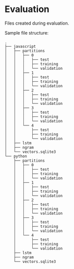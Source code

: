 Evaluation
==========

Files created during evaluation.

Sample file structure:


    .
    ├── javascript
    │   ├── partitions
    │   │   ├── 0
    │   │   │   ├── test
    │   │   │   ├── training
    │   │   │   └── validation
    │   │   ├── 1
    │   │   │   ├── test
    │   │   │   ├── training
    │   │   │   └── validation
    │   │   ├── 2
    │   │   │   ├── test
    │   │   │   ├── training
    │   │   │   └── validation
    │   │   ├── 3
    │   │   │   ├── test
    │   │   │   ├── training
    │   │   │   └── validation
    │   │   └── 4
    │   │       ├── test
    │   │       ├── training
    │   │       └── validation
    │   ├── lstm
    │   ├── ngram
    │   └── vectors.sqlite3
    └── python
        ├── partitions
        │   ├── 0
        │   │   ├── test
        │   │   ├── training
        │   │   └── validation
        │   ├── 1
        │   │   ├── test
        │   │   ├── training
        │   │   └── validation
        │   ├── 2
        │   │   ├── test
        │   │   ├── training
        │   │   └── validation
        │   ├── 3
        │   │   ├── test
        │   │   ├── training
        │   │   └── validation
        │   └── 4
        │       ├── test
        │       ├── training
        │       └── validation
        ├── lstm
        ├── ngram
        └── vectors.sqlite3

